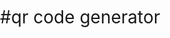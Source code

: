 #qr code generator
<!DOCTYPE html>
<html lang="en">
<head>
    <meta charset="UTF-8">
    <meta name="viewport" content="width=device-width, initial-scale=1.0">
    <title>QR code generator</title>
    <style>
        body, html{
            margin: 0;
            padding: 0;
            height: 100%;

        }
        .container{
            background-color: aqua;
            display: flex;
            justify-content: center;
            align-items: center;
            height: 100%;
            flex-direction: column;
        }
            .input{
                background-color: white ;
                padding: 50px 100px;
                border-radius: 20px;
                text-align: center;
                border: 5px solid;


            }
            p{
                font-size: 200%;

            }
            input{
                height: 50px;
                width: 250px;
                border-radius: 20px;
            }
            button{
                background-color:white;
                padding: 10px 80px;
                border-radius: 20px;
                
            }
            button:hover{
                background-color: aqua;
                transform: scale(1.05)

            }

        
    </style>
</head>
<body>
    <div class="container">
        <div class="input">
            <p>QR CODE generator</p>
            <input type="text" id="inputtext" placeholder="Enter QR Code"><br><br>
            <button onclick="generate()"> Generate QR</button><br>

        </div>
        <div class="qr">
            <div class="img">
                <img src="" alt="Image">
            </div>
        </div>
        <div class="qr">
            <div class="img">

            </div>
        </div>
    </div>
    <script>
        let inputtext = document.getElementById("inputtext");
        let imgqr = document.createElement("imgqr");
        function generate() {
            imgqr.src = "https://api.qrserver.com/v1/create-qr-code/?size=150x150&data= "+inputtext;

        }
    </script>
</body>
</html>
